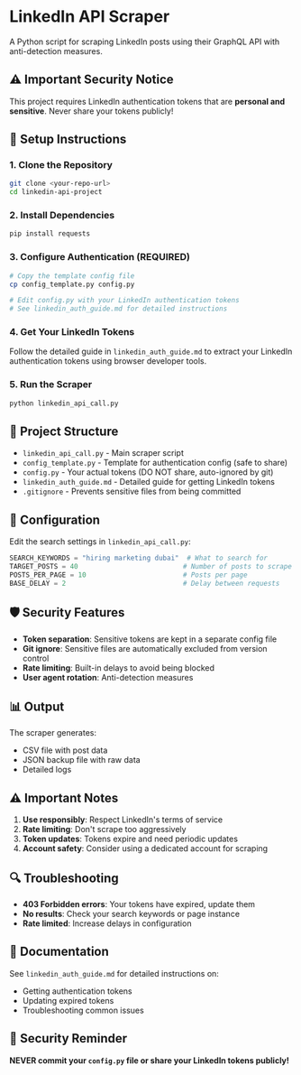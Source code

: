 # LinkedIn API Scraper

A Python script for scraping LinkedIn posts using their GraphQL API with anti-detection measures.

## ⚠️ Important Security Notice

This project requires LinkedIn authentication tokens that are **personal and sensitive**. Never share your tokens publicly!

## 🚀 Setup Instructions

### 1. Clone the Repository
```bash
git clone <your-repo-url>
cd linkedin-api-project
```

### 2. Install Dependencies
```bash
pip install requests
```

### 3. Configure Authentication (REQUIRED)
```bash
# Copy the template config file
cp config_template.py config.py

# Edit config.py with your LinkedIn authentication tokens
# See linkedin_auth_guide.md for detailed instructions
```

### 4. Get Your LinkedIn Tokens
Follow the detailed guide in `linkedin_auth_guide.md` to extract your LinkedIn authentication tokens using browser developer tools.

### 5. Run the Scraper
```bash
python linkedin_api_call.py
```

## 📁 Project Structure

- `linkedin_api_call.py` - Main scraper script
- `config_template.py` - Template for authentication config (safe to share)
- `config.py` - Your actual tokens (DO NOT share, auto-ignored by git)
- `linkedin_auth_guide.md` - Detailed guide for getting LinkedIn tokens
- `.gitignore` - Prevents sensitive files from being committed

## 🔧 Configuration

Edit the search settings in `linkedin_api_call.py`:

```python
SEARCH_KEYWORDS = "hiring marketing dubai"  # What to search for
TARGET_POSTS = 40                          # Number of posts to scrape
POSTS_PER_PAGE = 10                        # Posts per page
BASE_DELAY = 2                             # Delay between requests
```

## 🛡️ Security Features

- **Token separation**: Sensitive tokens are kept in a separate config file
- **Git ignore**: Sensitive files are automatically excluded from version control
- **Rate limiting**: Built-in delays to avoid being blocked
- **User agent rotation**: Anti-detection measures

## 📊 Output

The scraper generates:
- CSV file with post data
- JSON backup file with raw data
- Detailed logs

## ⚠️ Important Notes

1. **Use responsibly**: Respect LinkedIn's terms of service
2. **Rate limiting**: Don't scrape too aggressively
3. **Token updates**: Tokens expire and need periodic updates
4. **Account safety**: Consider using a dedicated account for scraping

## 🔍 Troubleshooting

- **403 Forbidden errors**: Your tokens have expired, update them
- **No results**: Check your search keywords or page instance
- **Rate limited**: Increase delays in configuration

## 📖 Documentation

See `linkedin_auth_guide.md` for detailed instructions on:
- Getting authentication tokens
- Updating expired tokens
- Troubleshooting common issues

## 🚨 Security Reminder

**NEVER commit your `config.py` file or share your LinkedIn tokens publicly!** 
